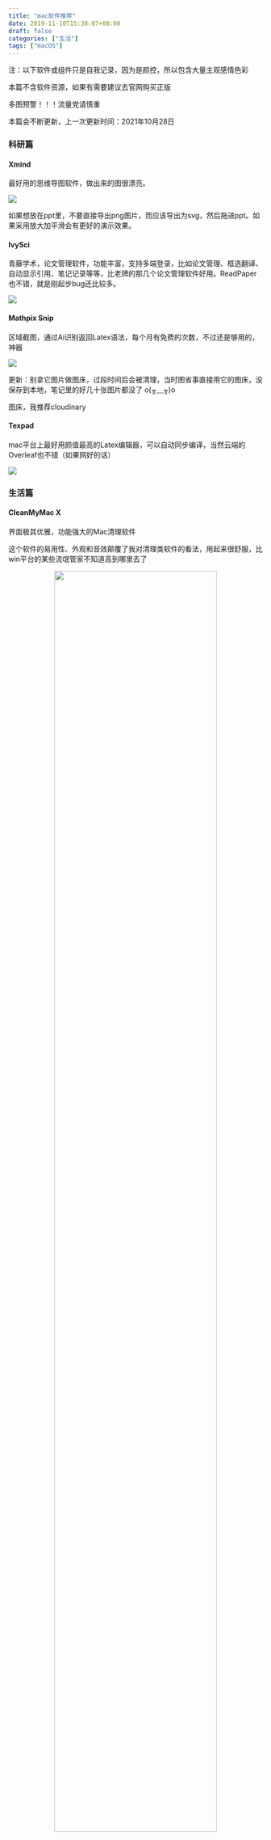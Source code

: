 ```yaml
---
title: "mac软件推荐"
date: 2019-11-10T15:38:07+08:00
draft: false
categories: ["生活"]
tags: ["macOS"]
---
```


注：以下软件或组件只是自我记录，因为是颜控，所以包含大量主观感情色彩

本篇不含软件资源，如果有需要建议去官网购买正版

多图预警！！！流量党请慎重

本篇会不断更新，上一次更新时间：2021年10月28日

### 科研篇

#### Xmind

最好用的思维导图软件，做出来的图很漂亮。

![](https://res.cloudinary.com/dbmkzs2ez/image/upload/v1641893834/xmind-1.png)

如果想放在ppt里，不要直接导出png图片，而应该导出为svg，然后拖进ppt。如果采用放大加平滑会有更好的演示效果。

#### IvySci

青藤学术，论文管理软件，功能丰富，支持多端登录，比如论文管理、框选翻译、自动显示引用、笔记记录等等，比老牌的那几个论文管理软件好用。ReadPaper也不错，就是刚起步bug还比较多。

![](https://res.cloudinary.com/dbmkzs2ez/image/upload/v1641872960/IvySci-1.png)

#### Mathpix Snip

区域截图，通过Ai识别返回Latex语法，每个月有免费的次数，不过还是够用的，神器

![](https://res.cloudinary.com/dbmkzs2ez/image/upload/v1641872960/mathpix-1.png)

更新：别拿它图片做图床，过段时间后会被清理，当时图省事直接用它的图床，没保存到本地，笔记里的好几十张图片都没了 o(╥﹏╥)o

图床，我推荐cloudinary

#### Texpad

mac平台上最好用颜值最高的Latex编辑器，可以自动同步编译，当然云端的Overleaf也不错（如果网好的话）

![](https://res.cloudinary.com/dbmkzs2ez/image/upload/v1641872968/texpad-1.png)

### 生活篇

#### CleanMyMac X

界面极其优雅，功能强大的Mac清理软件

这个软件的易用性、外观和音效颠覆了我对清理类软件的看法，用起来很舒服，比win平台的某些流氓管家不知道高到哪里去了

<center>
<img src="https://res.cloudinary.com/dbmkzs2ez/image/upload/v1551701107/yicheng.me%20Blog/Screen_Shot_2019-02-22_at_3.29.35_PM.png" width=80%>
</center>

#### Fantastical 2

想找个同步Google Calendar事件的Mac端日历，最后找到了找个。界面优雅且功能强大的日历应用，曾获年度设计奖，比默认日历多了很多功能，能绑定Google Calendar和Apple日历事件，在菜单栏显示，非常方便。

<center>
<img src="https://res.cloudinary.com/dbmkzs2ez/image/upload/v1551701106/yicheng.me%20Blog/Screen_Shot_2019-02-22_at_3.25.36_PM.png" width=80%>
</center>

#### Network & Battery

最好看的网速菜单栏显示软件，试了就知道

![](https://res.cloudinary.com/dbmkzs2ez/image/upload/v1641872968/network-and-battery-1.png)

#### 网易云音乐、Spotify（在线音乐流媒体）

可能对我这种找歌靠日推而不是靠歌手的人而言，不粉任何当红歌星，就听听acg、纯音乐什么的，版权基本对我没有影响。相比国内其他音乐软件而言，网易云的界面是最耐看的，日推算法很准确，评论氛围也不错。

后来接触到了spotify之后就和Spotify结合着用，Spotify的推荐算法很强，多平台播放同步和支持Google home也很酸爽。

更新：这两年网易云的版权越来越少了，杂七杂八的东西也多了起来，Spotify版权更差，而且大多数没有歌词，后面基本都是本地听无损了。当然网易云可以通过代理的方法从其他地方获取灰掉的歌，只是不太方便。

#### Audirvana Plus（本地无损音乐播放器）

本地无损音乐播放器，墙裂推荐，听起来确实和其他音乐软件的音效不一样，就不只是听个响了，配合wav、ape等无损格式食用更佳（如1G多的加州旅馆）

![](https://res.cloudinary.com/dbmkzs2ez/image/upload/v1641872958/Audirvana-1.png)

#### Hidden Bar

开源的菜单栏隐藏工具，可以帮助右上方的菜单栏变得干净。

![](https://res.cloudinary.com/dbmkzs2ez/image/upload/v1641872959/hidden-bar-1.gif)

#### FE File Explorer

文件管理、nas连接都很方便

![](https://res.cloudinary.com/dbmkzs2ez/image/upload/v1641872968/fe-file-explorer-1.png)

#### IINA

mac下很好用的一款开源的颜值很高的视频播放器

![](https://res.cloudinary.com/dbmkzs2ez/image/upload/v1641872960/IINA-1.png)

#### UniConverter

万兴的文件格式转换软件（万兴真的是国产软件的清流），支持超多格式，界面干净，非常好用。

![](https://res.cloudinary.com/dbmkzs2ez/image/upload/v1641894992/uniconverter-1.png)

#### PDF Expert、Pdfelement

前者是轻量的pdf阅读软件，响应速度非常快。后者是万兴的pdf软件，功能很强大，经常拿它转换一些pdf，让它们的文字可以被搜索到。

![](https://res.cloudinary.com/dbmkzs2ez/image/upload/v1641894993/pdf-expert-1.png)

#### ShadowsocksX-NG、ClashX

某科学的上网方法，节点不建议自己撘，还是找个靠谱的服务商比较好，一个月几十块钱，国内程序员、搞学术的必需品。就不细说了。

#### Dropbox

赫赫有名的同步云盘，和国内云盘的理念不同，dropbox只是纯粹的做同步和备份工作，不限速，多平台同步、国外支持云盘导入导出的软件基本都支持dropbox，唯一的缺点就是初始空间只有2G，之后可以做任务攒到18G左右（可以去淘宝买），订阅的话很贵，但是体验是真的舒服。我是配合NAS一起食用NAS放大文件（如视频），dropbox储存一些重要的小文件（如笔记、代码）。

Dropbox的历史文档自动存储救了我好几次，好用到哭泣。

![](https://res.cloudinary.com/dbmkzs2ez/image/upload/v1641894992/dropbox-1.png)

#### Telegram

优雅的聊天应用，Mac/Win/Android/ios全平台推荐，聊天信息完全加密，（因为不透露用户隐私，tg在老家毛子那都被墙了），另外全平台传文件非常好用，吊打QQ，因为大家都懂的原因，国内用的人确实不是很多，和QQ互补着用挺好，微信就算了吧，文件太拉胯了。

![](https://res.cloudinary.com/dbmkzs2ez/image/upload/v1641894992/telegram-1.png)

#### Downie4、Allavsoft

都是很好用的视频下载器，可以下载很多网站的视频，比如Bilibili、Youtube等等

#### Parallels Desktop

macOS下的最强虚拟机软件，不过说实话，真不建议用mac开虚拟机，太浪费了，有win需求的话建议再买一台win。

### 程序猿篇

#### Jetbrains全家桶

Pycharm、Idea、WEbstorm、Goland、Clion、Android Studio

（Jetbrains家的ide，用过的都说好）

xcode只有做ios、mac app开发的时候的挺好，毕竟垄断了，Visual Studio for mac用起来有点怪，还是乖乖的在win下用宇宙第一IDE吧。

![](https://res.cloudinary.com/dbmkzs2ez/image/upload/v1641894992/jetbrains-1.png)

#### Atom/VS Code

最开始选的Atom，中途无数次尝试VS Code（毕竟推荐的人很多），但是最后还是选择了Atom，性能确实不如vs code，但也没有感到明显的延迟（插件十来个也是秒开）。

用的是material ui的darker配色，比较耐看。

![](https://res.cloudinary.com/dbmkzs2ez/image/upload/v1549894263/E8F0C761-0FF4-4739-BFFB-62126E855D78_.png.jpg)

Atom：99分的界面+70分的性能

VS code：90分的界面+99分的性能

颜控当然是选择Atom了

#### Transmit

图形化的ftp软件，在mac与远程服务器之间传输数据，很好用

#### StartUML

UML分析设计应用，画UML图还不错，虽然有些方面很糟心（比如复制什么的），但是好像找不出更能打的软件了。

#### Navicat

数据库管理软件，比命令行直观多了

#### Postman

大名鼎鼎的api调试神器，CRUD程序猿必备

#### iTerm2

代替自带终端bash的神器，自定义很丰富。



### 命令行组件

#### HomeBrew（必装）

Mac中类似linux的包管理工具，神器

安装Xcode命令行工具：`xcode-select --install`
安装HomeBrew：`/usr/bin/ruby -e "$(curl -fsSL https://raw.githubusercontent.com/Homebrew/install/master/install)"`
等待即可，如果连不上可能是wall的原因

#### python、git、node...

这类必装组件太多了，就不单独提了


#### oh-my-zsh

下载zsh
`brew install zsh`

设置为默认shell
`sudo sh -c "echo /usr/local/bin/zsh >> /etc/shells"`
`chsh -s /usr/local/bin/zsh`

zsh进一步配置及美化可以上网搜寻一些文章，我用了一圈主题最后还是回到了zsh的原版主题

功能很强大，这里不细谈了

#### neofetch

显示ASCII形式的logo以及系统和硬件信息，很炫酷，华而不实hh

安装只需要`brew install neofetch`

使用只需要输入`neofetch`

![](https://res.cloudinary.com/dbmkzs2ez/image/upload/v1551701105/yicheng.me%20Blog/Screen_Shot_2019-02-21_at_6.23.13_PM.png)


### 设计狮篇

#### Adobe全家桶

PS、Pr、Ae、Au、Ai...不解释了，接触设计、多媒体的应该都会用到Adobe家的软件，Adobe在Mac平台下有加成。（而office在Mac下就是被削了）

![](https://res.cloudinary.com/dbmkzs2ez/image/upload/v1641819661/adobe-1.jpg)

#### Sip

屏幕取色器，可以取到屏幕任意位置的颜色数值，rgb、html格式都有，做ppt、PS和前端都很方便

#### Sketch

mac上最好用的矢量绘图软件，适合画概念图

未完待续...
